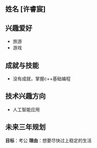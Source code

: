 ## 姓名 [许睿宸]

## 兴趣爱好
- 旅游
- 游戏

## 成就与技能
- 没有成就，掌握c++基础编程

## 技术兴趣方向
- 人工智能应用

## 未来三年规划
**目标**：考公
**理由**：想要尽快过上稳定的生活